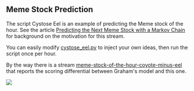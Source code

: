 
## Meme Stock Prediction

The script Cystose Eel is an example of predicting the Meme stock of the hour. See the article [Predicting the Next Meme Stock with a Markov Chain](https://medium.com/adventures-in-data-science/predicting-the-next-meme-stock-with-a-markov-chain-b31a57521d62) for background
on the motivation for this stream. 

You can easily modify [cystose_eel.py](https://github.com/microprediction/microprediction/blob/master/examples_scheduled_prediction_meme_stocks/cystose_eel.py) to inject your own ideas, then run the script once per hour. 

By the way there is a stream [meme-stock-of-the-hour-coyote-minus-eel](https://www.microprediction.org/stream_dashboard.html?stream=meme-stock-of-the-hour-coyote-minus-eel) that reports the scoring differential between Graham's model and this one. 


![](https://i.imgur.com/Zs2yHGO.jpg)

